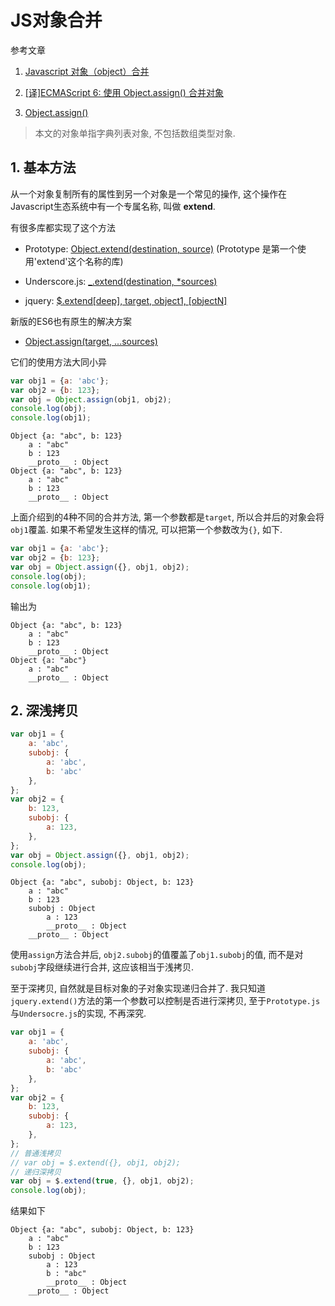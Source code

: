 # JS对象合并

参考文章

1. [Javascript 对象（object）合并](http://www.cnblogs.com/yes-V-can/p/5631645.html)

2. [[译]ECMAScript 6: 使用 Object.assign() 合并对象](http://www.tuicool.com/articles/VF3Uf2E)

3. [Object.assign()](https://developer.mozilla.org/zh-CN/docs/Web/JavaScript/Reference/Global_Objects/Object/assign)

> 本文的对象单指字典列表对象, 不包括数组类型对象.

## 1. 基本方法

从一个对象复制所有的属性到另一个对象是一个常见的操作, 这个操作在Javascript生态系统中有一个专属名称, 叫做 **extend**.

有很多库都实现了这个方法

- Prototype: [Object.extend(destination, source)](http://prototypejs.org/doc/latest/language/Object/extend/) (Prototype 是第一个使用'extend'这个名称的库)

- Underscore.js: [_.extend(destination, *sources)](http://underscorejs.org/#extend)

- jquery: [$.extend[deep], target, object1, [objectN]](http://jquery.cuishifeng.cn/jQuery.extend.html)

新版的ES6也有原生的解决方案

- [Object.assign(target, ...sources)](https://developer.mozilla.org/zh-CN/docs/Web/JavaScript/Reference/Global_Objects/Object/assign)

它们的使用方法大同小异

```js
var obj1 = {a: 'abc'};
var obj2 = {b: 123};
var obj = Object.assign(obj1, obj2);
console.log(obj);
console.log(obj1);
```

```
Object {a: "abc", b: 123}
    a : "abc"
    b : 123
    __proto__ : Object
Object {a: "abc", b: 123}
    a : "abc"
    b : 123
    __proto__ : Object
```

上面介绍到的4种不同的合并方法, 第一个参数都是`target`, 所以合并后的对象会将`obj1`覆盖. 如果不希望发生这样的情况, 可以把第一个参数改为`{}`, 如下.

```js
var obj1 = {a: 'abc'};
var obj2 = {b: 123};
var obj = Object.assign({}, obj1, obj2);
console.log(obj);
console.log(obj1);
```

输出为

```
Object {a: "abc", b: 123}
    a : "abc"
    b : 123
    __proto__ : Object
Object {a: "abc"}
    a : "abc"
    __proto__ : Object
```

## 2. 深浅拷贝

```js
var obj1 = {
    a: 'abc',
    subobj: {
        a: 'abc',
        b: 'abc'
    },
};
var obj2 = {
    b: 123,
    subobj: {
        a: 123,
    },
};
var obj = Object.assign({}, obj1, obj2);
console.log(obj);
```

```
Object {a: "abc", subobj: Object, b: 123}
    a : "abc"
    b : 123
    subobj : Object
        a : 123
        __proto__ : Object
    __proto__ : Object
```

使用`assign`方法合并后, `obj2.subobj`的值覆盖了`obj1.subobj`的值, 而不是对`subobj`字段继续进行合并, 这应该相当于浅拷贝.

至于深拷贝, 自然就是目标对象的子对象实现递归合并了. 我只知道`jquery.extend()`方法的第一个参数可以控制是否进行深拷贝, 至于`Prototype.js`与`Undersocre.js`的实现, 不再深究.

```js
var obj1 = {
    a: 'abc',
    subobj: {
        a: 'abc',
        b: 'abc'
    },
};
var obj2 = {
    b: 123,
    subobj: {
        a: 123,
    },
};
// 普通浅拷贝
// var obj = $.extend({}, obj1, obj2);
// 递归深拷贝
var obj = $.extend(true, {}, obj1, obj2);
console.log(obj);
```

结果如下

```
Object {a: "abc", subobj: Object, b: 123}
    a : "abc"
    b : 123
    subobj : Object
        a : 123
        b : "abc"
        __proto__ : Object
    __proto__ : Object
```